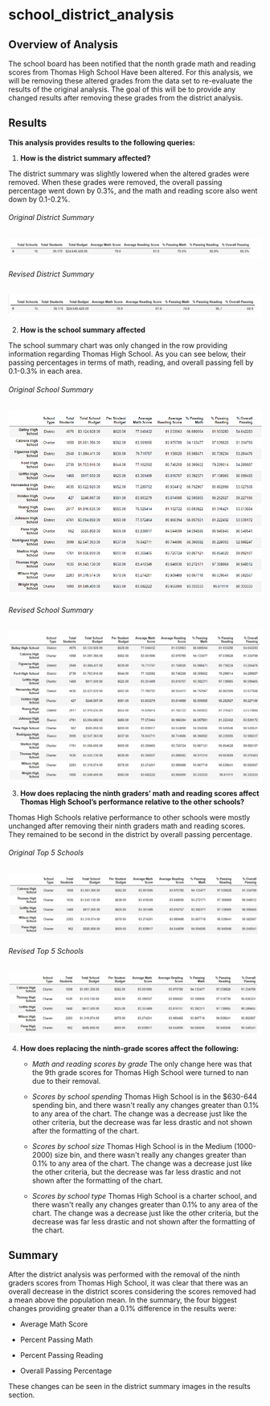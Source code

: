 # school_district_analysis

## Overview of Analysis

The school board has been notified that the nonth grade math and reading scores from Thomas High School Have been altered. For this analysis, we will be removing these altered grades from the data set to re-evaluate the results of the original analysis. The goal of this will be to provide any changed results after removing these grades from the district analysis.

## Results

**This analysis provides results to the following queries:**

1. **How is the district summary affected?**

The district summary was slightly lowered when the altered grades were removed. When these grades were removed, the overall passing percentage went down by 0.3%, and the math and reading score also went down by 0.1-0.2%.

###### Original District Summary

![Image1](/Resources/District_Summary_Original.PNG)

###### Revised District Summary

![Image2](/Resources/District_Summary_Challenge.PNG)

2. **How is the school summary affected**

The school summary chart was only changed in the row providing information regarding Thomas High School. As you can see below, their passing percentages in terms of math, reading, and overall passing fell by 0.1-0.3% in each area.

###### Original School Summary

![Image3](/Resources/School_Summary_Original.PNG)

###### Revised School Summary

![Image4](/Resources/School_Summary_Challenge.PNG)

3. **How does replacing the ninth graders’ math and reading scores affect Thomas High School’s performance relative to the other schools?**

Thomas High Schools relative performance to other schools were mostly unchanged after removing their ninth graders math and reading scores. They remained to be second in the district by overall passing percentage.

###### Original Top 5 Schools

![Image5](/Resources/Top_Schools_Original.PNG)

###### Revised Top 5 Schools

![Image6](/Resources/Top_Schools_Challenge.PNG)

4. **How does replacing the ninth-grade scores affect the following:**

    - *Math and reading scores by grade*
    The only change here was that the 9th grade scores for Thomas High School were turned to nan due to their removal.
    
    - *Scores by school spending*
    Thomas High School is in the $630-644 spending bin, and there wasn't really any changes greater than 0.1% to any area of the chart. The change was a decrease just like the other criteria, but the decrease was far less drastic and not shown after the formatting of the chart.
    
    - *Scores by school size*
    Thomas High School is in the Medium (1000-2000) size bin, and there wasn't really any changes greater than 0.1% to any area of the chart. The change was a decrease just like the other criteria, but the decrease was far less drastic and not shown after the formatting of the chart.
    
    - *Scores by school type*
    Thomas High School is a charter school, and there wasn't really any changes greater than 0.1% to any area of the chart. The change was a decrease just like the other criteria, but the decrease was far less drastic and not shown after the formatting of the chart.

## Summary

After the district analysis was performed with the removal of the ninth graders scores from Thomas High School, it was clear that there was an overall decrease in the district scores considering the scores removed had a mean above the population mean. In the summary, the four biggest changes providing greater than a 0.1% difference in the results were:

- Average Math Score

- Percent Passing Math

- Percent Passing Reading

- Overall Passing Percentage

These changes can be seen in the district summary images in the results section.



